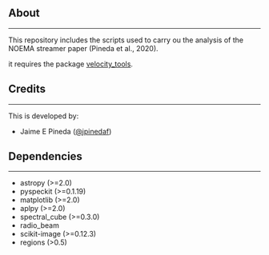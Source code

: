 About
-----
-----

This repository includes the scripts used to carry ou the analysis of the NOEMA streamer paper (Pineda et al., 2020).

it requires the package [velocity_tools](https://github.com/jpinedaf/velocity_tools).


Credits
-------
-------

This is developed by:
* Jaime E Pineda ([@jpinedaf](http://github.com/jpinedaf))

Dependencies
------------
------------

* astropy (>=2.0)
* pyspeckit (>=0.1.19)
* matplotlib (>=2.0)
* aplpy (>=2.0)
* spectral_cube (>=0.3.0)
* radio_beam
* scikit-image (>=0.12.3)
* regions (>0.5)

